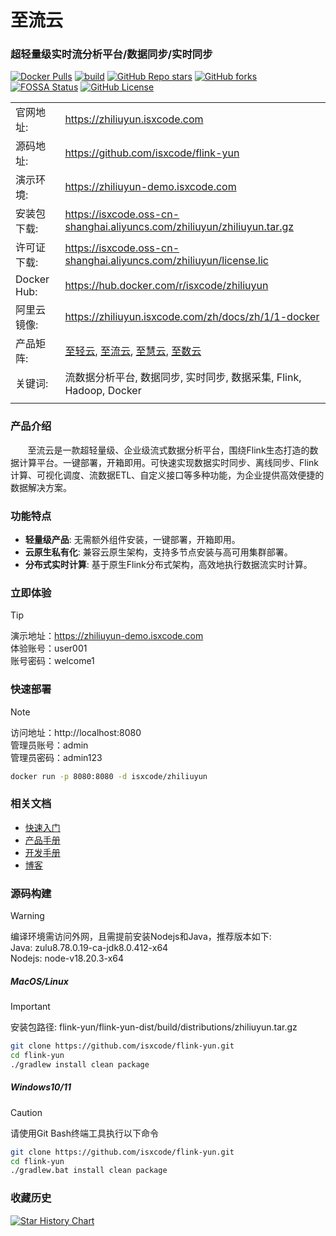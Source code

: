 # 至流云

### 超轻量级实时流分析平台/数据同步/实时同步

[![Docker Pulls](https://img.shields.io/docker/pulls/isxcode/zhiliuyun)](https://hub.docker.com/r/isxcode/zhiliuyun)
[![build](https://github.com/isxcode/flink-yun/actions/workflows/build-app.yml/badge.svg?branch=main)](https://github.com/isxcode/flink-yun/actions/workflows/build-app.yml)
[![GitHub Repo stars](https://img.shields.io/github/stars/isxcode/flink-yun)](https://github.com/isxcode/flink-yun)
[![GitHub forks](https://img.shields.io/github/forks/isxcode/flink-yun)](https://github.com/isxcode/flink-yun/fork)
[![FOSSA Status](https://app.fossa.com/api/projects/git%2Bgithub.com%2Fisxcode%2Fflink-yun.svg?type=shield&issueType=license)](https://app.fossa.com/projects/git%2Bgithub.com%2Fisxcode%2Fflink-yun?ref=badge_shield&issueType=license)
[![GitHub License](https://img.shields.io/github/license/isxcode/flink-yun)](https://github.com/isxcode/flink-yun/blob/main/LICENSE)

|             |                                                                                                                                                         |
|-------------|---------------------------------------------------------------------------------------------------------------------------------------------------------|
| 官网地址:       | https://zhiliuyun.isxcode.com                                                                                                                           |
| 源码地址:       | https://github.com/isxcode/flink-yun                                                                                                                    |
| 演示环境:       | https://zhiliuyun-demo.isxcode.com                                                                                                                      |
| 安装包下载:      | https://isxcode.oss-cn-shanghai.aliyuncs.com/zhiliuyun/zhiliuyun.tar.gz                                                                                 |
| 许可证下载:      | https://isxcode.oss-cn-shanghai.aliyuncs.com/zhiliuyun/license.lic                                                                                      |
| Docker Hub: | https://hub.docker.com/r/isxcode/zhiliuyun                                                                                                              |
| 阿里云镜像:      | https://zhiliuyun.isxcode.com/zh/docs/zh/1/1-docker                                                                                                     |
| 产品矩阵:       | [至轻云](https://zhiqingyun.isxcode.com), [至流云](https://zhiliuyun.isxcode.com), [至慧云](https://zhihuiyun.isxcode.com), [至数云](https://zhishuyun.isxcode.com) |
| 关键词:        | 流数据分析平台, 数据同步, 实时同步, 数据采集, Flink, Hadoop, Docker                                                                                                        |
|             |                                                                                                                                                         |

### 产品介绍

&nbsp;&nbsp;&nbsp;&nbsp;&nbsp;&nbsp;&nbsp;至流云是一款超轻量级、企业级流式数据分析平台，围绕Flink生态打造的数据计算平台。一键部署，开箱即用。可快速实现数据实时同步、离线同步、Flink计算、可视化调度、流数据ETL、自定义接口等多种功能，为企业提供高效便捷的数据解决方案。

### 功能特点

- **轻量级产品**: 无需额外组件安装，一键部署，开箱即用。
- **云原生私有化**: 兼容云原生架构，支持多节点安装与高可用集群部署。
- **分布式实时计算**: 基于原生Flink分布式架构，高效地执行数据流实时计算。

### 立即体验

> [!TIP]
> 演示地址：https://zhiliuyun-demo.isxcode.com </br>
> 体验账号：user001 </br>
> 账号密码：welcome1

### 快速部署

> [!NOTE]
> 访问地址：http://localhost:8080 <br/>
> 管理员账号：admin <br/>
> 管理员密码：admin123

```bash
docker run -p 8080:8080 -d isxcode/zhiliuyun
```

### 相关文档

- [快速入门](https://zhiliuyun.isxcode.com/zh/docs/zh/1/0)
- [产品手册](https://zhiliuyun.isxcode.com/zh/docs/zh/2/0)
- [开发手册](https://zhiliuyun.isxcode.com/zh/docs/zh/6/0)
- [博客](https://ispong.isxcode.com/tags/flink/)

### 源码构建

> [!WARNING]
> 编译环境需访问外网，且需提前安装Nodejs和Java，推荐版本如下: </br>
> Java: zulu8.78.0.19-ca-jdk8.0.412-x64 </br>
> Nodejs: node-v18.20.3-x64

##### MacOS/Linux

> [!IMPORTANT]
> 安装包路径: flink-yun/flink-yun-dist/build/distributions/zhiliuyun.tar.gz

```bash
git clone https://github.com/isxcode/flink-yun.git
cd flink-yun
./gradlew install clean package
```

##### Windows10/11

> [!CAUTION]
> 请使用Git Bash终端工具执行以下命令

```bash
git clone https://github.com/isxcode/flink-yun.git
cd flink-yun
./gradlew.bat install clean package
```

### 收藏历史

[![Star History Chart](https://api.star-history.com/svg?repos=isxcode/flink-yun&type=Date)](https://www.star-history.com/#isxcode/flink-yun&Date)
